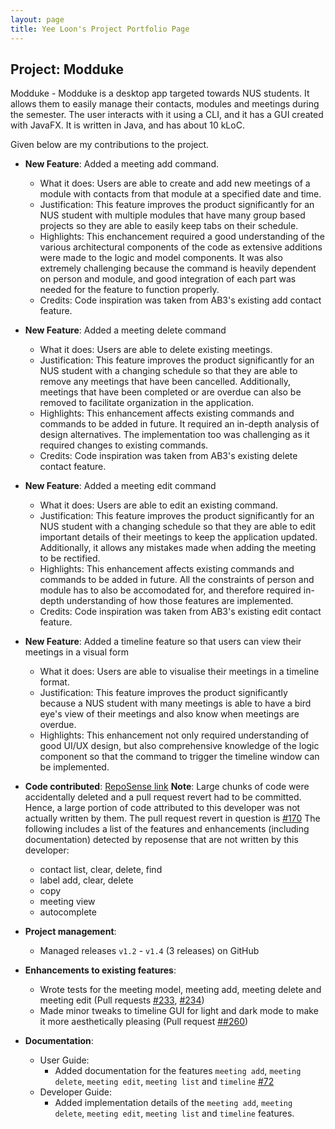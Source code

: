 ```yaml
---
layout: page
title: Yee Loon's Project Portfolio Page
---
```


## Project: Modduke

Modduke - Modduke is a desktop app targeted towards NUS students. It allows them to easily manage their contacts, modules and meetings during the semester. The user interacts with it using a CLI, and it has a GUI created with JavaFX. It is written in Java, and has about 10 kLoC.

Given below are my contributions to the project.

* **New Feature**: Added a meeting add command.
  * What it does: Users are able to create and add new meetings of a module with contacts from that module at a specified date and time.
  * Justification: This feature improves the product significantly for an NUS student with multiple modules that have many group based projects so they are able to easily keep tabs on their schedule.
  * Highlights: This enchancement required a good understanding of the various architectural components of the code as extensive additions were made to the logic and model components.
  It was also extremely challenging because the command is heavily dependent on person and module, and good integration of each part was needed for the feature to function properly.
  * Credits: Code inspiration was taken from AB3's existing add contact feature.

* **New Feature**: Added a meeting delete command
  * What it does: Users are able to delete existing meetings.
  * Justification: This feature improves the product significantly for an NUS student with a changing schedule so that they are able to remove any meetings that have been cancelled.
  Additionally, meetings that have been completed or are overdue can also be removed to facilitate organization in the application.
  * Highlights: This enhancement affects existing commands and commands to be added in future. It required an in-depth analysis of design alternatives. The implementation too was challenging as it required changes to existing commands.
  * Credits: Code inspiration was taken from AB3's existing delete contact feature.

* **New Feature**: Added a meeting edit command
  * What it does: Users are able to edit an existing command.
  * Justification: This feature improves the product significantly for an NUS student with a changing schedule so that they are able to edit important details of their meetings to keep the application updated.
  Additionally, it allows any mistakes made when adding the meeting to be rectified.
  * Highlights: This enhancement affects existing commands and commands to be added in future.
  All the constraints of person and module has to also be accomodated for, and therefore required in-depth understanding of how those features are implemented.
  * Credits: Code inspiration was taken from AB3's existing edit contact feature. 

* **New Feature**: Added a timeline feature so that users can view their meetings in a visual form
  * What it does: Users are able to visualise their meetings in a timeline format.
  * Justification: This feature improves the product significantly because a NUS student with many meetings is able to have a bird eye's view of their meetings and also know when meetings are overdue.
  * Highlights: This enhancement not only required understanding of good UI/UX design, but also comprehensive knowledge of the logic component so that the command to trigger the timeline window can be implemented.

* **Code contributed**: [RepoSense link](https://nus-cs2103-ay2021s1.github.io/tp-dashboard/#breakdown=true&search=&sort=groupTitle&sortWithin=title&since=2020-08-14&timeframe=commit&mergegroup=&groupSelect=groupByRepos&checkedFileTypes=docs~functional-code~test-code~other&tabOpen=true&tabType=authorship&tabAuthor=gloon99&tabRepo=AY2021S1-CS2103-F10-2%2Ftp%5Bmaster%5D&authorshipIsMergeGroup=false&authorshipFileTypes=docs~functional-code~test-code)
  **Note**: Large chunks of code were accidentally deleted and a pull request revert had to be committed. Hence, a large portion of code attributed to this developer was not actually written by them.
  The pull request revert in question is [\#170](https://github.com/AY2021S1-CS2103-F10-2/tp/pull/170)
  The following includes a list of the features and enhancements (including documentation) detected by reposense that are not written by this developer:
  * contact list, clear, delete, find
  * label add, clear, delete
  * copy
  * meeting view
  * autocomplete

* **Project management**:
  * Managed releases `v1.2` - `v1.4` (3 releases) on GitHub

* **Enhancements to existing features**: 
  * Wrote tests for the meeting model, meeting add, meeting delete and meeting edit (Pull requests [\#233](https://github.com/AY2021S1-CS2103-F10-2/tp/pull/233), [\#234](https://github.com/AY2021S1-CS2103-F10-2/tp/pull/234))
  * Made minor tweaks to timeline GUI for light and dark mode to make it more aesthetically pleasing (Pull request [\##260](https://github.com/AY2021S1-CS2103-F10-2/tp/pull/260))

* **Documentation**:
  * User Guide:
    * Added documentation for the features `meeting add`, `meeting delete`, `meeting edit`, `meeting list` and `timeline` [\#72]()
  * Developer Guide:
    * Added implementation details of the `meeting add`, `meeting delete`, `meeting edit`, `meeting list` and `timeline` features.

